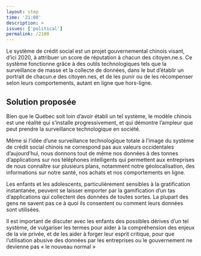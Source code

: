 ```yaml
---
layout: step
time: '21:00'
description: >
issues: ['political']
permalink: /2100
---
```


Le système de crédit social est un projet gouvernemental chinois visant, d’ici 2020, à attribuer un score de réputation à chacun des citoyen.ne.s. Ce système fonctionne grâce à des outils technologiques tels que la surveillance de masse et la collecte de données, dans le but d’établir un portrait de chacun.e des citoyen.nes, et de les punir ou de les récompenser selon leurs comportements, autant en ligne que hors-ligne.

## Solution proposée

Bien que le Québec soit loin d’avoir établi un tel système, le modèle chinois est une réalité qui s’installe progressivement, et qui démontre l’ampleur que peut prendre la surveillance technologique en société.

Même si l’idée d’une surveillance technologique totale à l’image du système de crédit social chinois ne correspond pas aux valeurs occidentales d’aujourd’hui, nous donnons tout de même nos données à des tonnes d’applications sur nos téléphones intelligents qui permettent aux entreprises de nous connaître sur plusieurs plans, notamment notre géolocalisation, des informations sur notre santé, nos achats et nos comportements en ligne. 

Les enfants et les adolescents, particulièrement sensibles à la gratification instantanée, peuvent se laisser emporter par la gamification d’un tas d’applications qui collectent des données de toutes sortes. La plupart des gens ne savent pas ce à quoi ils consentent ou comment leurs données sont utilisées. 

Il est important de discuter avec les enfants des possibles dérives d’un tel système, de vulgariser les termes pour aider à la compréhension des enjeux de la vie privée, et de les aider à forger leur esprit critique, pour que l’utilisation abusive des données par les entreprises ou le gouvernement ne devienne pas « le nouveau normal »
